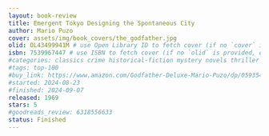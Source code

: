 ```yaml
---
layout: book-review
title: Emergent Tokyo Designing the Spontaneous City
author: Mario Puzo
cover: assets/img/book_covers/the_godfather.jpg
olid: OL43499941M # use Open Library ID to fetch cover (if no `cover` is provided)
isbn: 7539967447 # use ISBN to fetch cover (if no `olid` is provided, dashes are optional)
#categories: classics crime historical-fiction mystery novels thriller
#tags: top-100
#buy_link: https://www.amazon.com/Godfather-Deluxe-Mario-Puzo/dp/0593542592
#started: 2024-08-23
#finished: 2024-09-07
released: 1969
stars: 5
#goodreads_review: 6318556633
status: Finished
---
```



